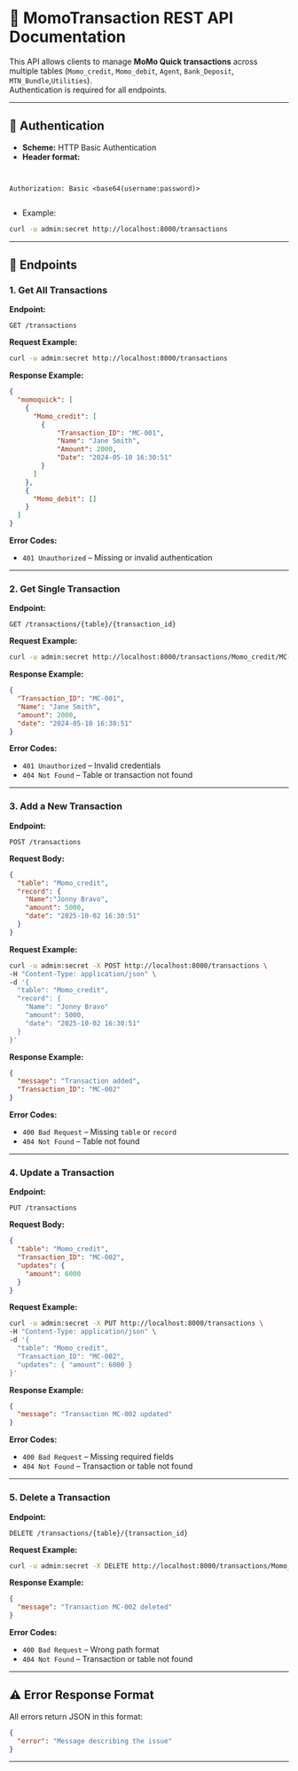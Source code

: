 # 📘 MomoTransaction REST API Documentation


This API allows clients to manage **MoMo Quick transactions** across multiple tables (`Momo_credit`, `Momo_debit`, `Agent`, `Bank_Deposit`, `MTN_Bundle`,`Utilities`).  
Authentication is required for all endpoints.


---


## 🔐 Authentication
- **Scheme:** HTTP Basic Authentication  
- **Header format:**  
```


Authorization: Basic <base64(username:password)>


````
- Example:
```sh
curl -u admin:secret http://localhost:8000/transactions
````


---


## 📍 Endpoints


### 1. Get All Transactions


**Endpoint:**


```
GET /transactions
```


**Request Example:**


```sh
curl -u admin:secret http://localhost:8000/transactions
```


**Response Example:**


```json
{
  "momoquick": [
    {
      "Momo_credit": [
        {
            "Transaction_ID": "MC-001",
            "Name": "Jane Smith",
            "Amount": 2000,
            "Date": "2024-05-10 16:30:51"
        }
      ]
    },
    {
      "Momo_debit": []
    }
  ]
}
```


**Error Codes:**


* `401 Unauthorized` – Missing or invalid authentication


---


### 2. Get Single Transaction


**Endpoint:**


```
GET /transactions/{table}/{transaction_id}
```


**Request Example:**


```sh
curl -u admin:secret http://localhost:8000/transactions/Momo_credit/MC-001
```


**Response Example:**


```json
{
  "Transaction_ID": "MC-001",
  "Name": "Jane Smith",
  "amount": 2000,
  "date": "2024-05-10 16:30:51"
}
```


**Error Codes:**


* `401 Unauthorized` – Invalid credentials
* `404 Not Found` – Table or transaction not found


---


### 3. Add a New Transaction


**Endpoint:**


```
POST /transactions
```


**Request Body:**


```json
{
  "table": "Momo_credit",
  "record": {
    "Name":"Jonny Bravo",
    "amount": 5000,
    "date": "2025-10-02 16:30:51"
  }
}
```


**Request Example:**


```sh
curl -u admin:secret -X POST http://localhost:8000/transactions \
-H "Content-Type: application/json" \
-d '{
  "table": "Momo_credit",
  "record": {
    "Name": "Jonny Bravo"
    "amount": 5000,
    "date": "2025-10-02 16:30:51"
  }
}'
```


**Response Example:**


```json
{
  "message": "Transaction added",
  "Transaction_ID": "MC-002"
}
```


**Error Codes:**


* `400 Bad Request` – Missing `table` or `record`
* `404 Not Found` – Table not found


---


### 4. Update a Transaction


**Endpoint:**


```
PUT /transactions
```


**Request Body:**


```json
{
  "table": "Momo_credit",
  "Transaction_ID": "MC-002",
  "updates": {
    "amount": 6000
  }
}
```


**Request Example:**


```sh
curl -u admin:secret -X PUT http://localhost:8000/transactions \
-H "Content-Type: application/json" \
-d '{
  "table": "Momo_credit",
  "Transaction_ID": "MC-002",
  "updates": { "amount": 6000 }
}'
```


**Response Example:**


```json
{
  "message": "Transaction MC-002 updated"
}
```


**Error Codes:**


* `400 Bad Request` – Missing required fields
* `404 Not Found` – Transaction or table not found


---


### 5. Delete a Transaction


**Endpoint:**


```
DELETE /transactions/{table}/{transaction_id}
```


**Request Example:**


```sh
curl -u admin:secret -X DELETE http://localhost:8000/transactions/Momo_credit/MC-002
```


**Response Example:**


```json
{
  "message": "Transaction MC-002 deleted"
}
```


**Error Codes:**


* `400 Bad Request` – Wrong path format
* `404 Not Found` – Transaction or table not found


---


## ⚠️ Error Response Format


All errors return JSON in this format:


```json
{
  "error": "Message describing the issue"
}
```


---

